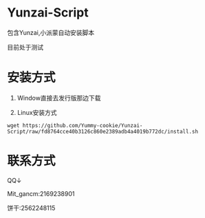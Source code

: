# Yunzai-Script
包含Yunzai,小派蒙自动安装脚本

目前处于测试

# 安装方式
1. Window直接去发行版那边下载

2. Linux安装方式
```shell
wget https://github.com/Yummy-cookie/Yunzai-Script/raw/fd8764cce40b3126c860e2389adb4a4019b772dc/install.sh
```
# 联系方式
QQ↓

Mit_gancm:2169238901

饼干:2562248115

